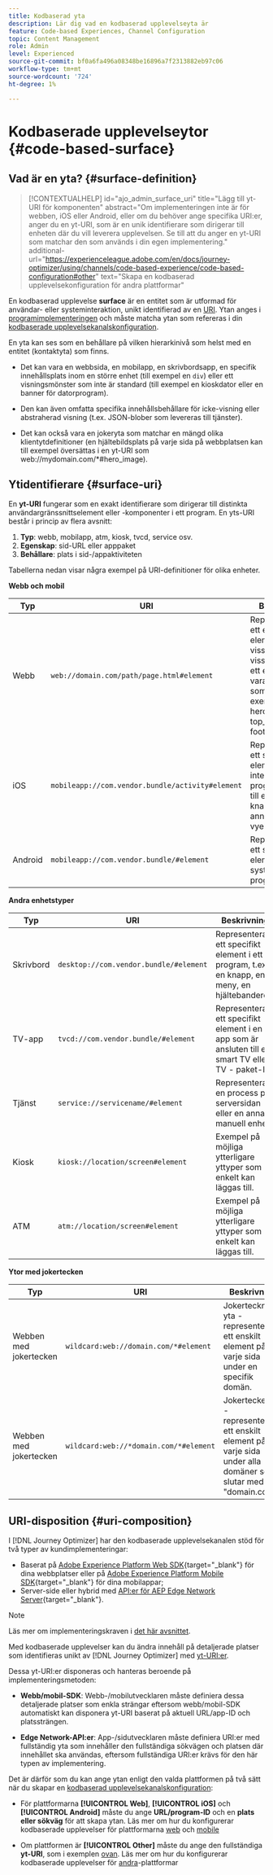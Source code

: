 ```yaml
---
title: Kodbaserad yta
description: Lär dig vad en kodbaserad upplevelseyta är
feature: Code-based Experiences, Channel Configuration
topic: Content Management
role: Admin
level: Experienced
source-git-commit: bf0a6fa496a08348be16896a7f2313882eb97c06
workflow-type: tm+mt
source-wordcount: '724'
ht-degree: 1%

---
```


# Kodbaserade upplevelseytor {#code-based-surface}

## Vad är en yta? {#surface-definition}

>[!CONTEXTUALHELP]
>id="ajo_admin_surface_uri"
>title="Lägg till yt-URI för komponenten"
>abstract="Om implementeringen inte är för webben, iOS eller Android, eller om du behöver ange specifika URI:er, anger du en yt-URI, som är en unik identifierare som dirigerar till enheten där du vill leverera upplevelsen. Se till att du anger en yt-URI som matchar den som används i din egen implementering."
>additional-url="https://experienceleague.adobe.com/en/docs/journey-optimizer/using/channels/code-based-experience/code-based-configuration#other" text="Skapa en kodbaserad upplevelsekonfiguration för andra plattformar"

En kodbaserad upplevelse **surface** är en entitet som är utformad för användar- eller systeminteraktion, unikt identifierad av en [URI](#surface-uri). Ytan anges i [programimplementeringen](code-based-prerequisites.md#implementation-prerequisites) och måste matcha ytan som refereras i din [kodbaserade upplevelsekanalskonfiguration](code-based-configuration.md).

En yta kan ses som en behållare på vilken hierarkinivå som helst med en entitet (kontaktyta) som finns.

* Det kan vara en webbsida, en mobilapp, en skrivbordsapp, en specifik innehållsplats inom en större enhet (till exempel en `div`) eller ett visningsmönster som inte är standard (till exempel en kioskdator eller en banner för datorprogram).<!--In retail, a kiosk is a digital display or small structure that businesses often place in high-traffic areas to engage customers.-->

* Den kan även omfatta specifika innehållsbehållare för icke-visning eller abstraherad visning (t.ex. JSON-blober som levereras till tjänster).

* Det kan också vara en jokeryta som matchar en mängd olika klientytdefinitioner (en hjältebildsplats på varje sida på webbplatsen kan till exempel översättas i en yt-URI som web://mydomain.com/*#hero_image).

## Ytidentifierare {#surface-uri}

En **yt-URI** fungerar som en exakt identifierare som dirigerar till distinkta användargränssnittselement eller -komponenter i ett program. En yts-URI består i princip av flera avsnitt:

1. **Typ**: webb, mobilapp, atm, kiosk, tvcd, service osv.
1. **Egenskap**: sid-URL eller apppaket
1. **Behållare**: plats i sid-/appaktiviteten

Tabellerna nedan visar några exempel på URI-definitioner för olika enheter.

**Webb och mobil**

| Typ | URI | Beskrivning |
| --------- | ----------- | ------- | 
| Webb | `web://domain.com/path/page.html#element` | Representerar ett enskilt element på en viss sida i en viss domän, där ett element kan vara en etikett som i följande exempel: hero_banner, top_nav, menu, footer osv. |
| iOS | `mobileapp://com.vendor.bundle/activity#element` | Representerar ett specifikt element i en intern programaktivitet, till exempel en knapp eller ett annat vyelement. |
| Android | `mobileapp://com.vendor.bundle/#element` | Representerar ett specifikt element i ett systemspecifikt program. |

**Andra enhetstyper**

| Typ | URI | Beskrivning |
| --------- | ----------- | ------- | 
| Skrivbord | `desktop://com.vendor.bundle/#element` | Representerar ett specifikt element i ett program, t.ex. en knapp, en meny, en hjältebanderoll. |
| TV-app | `tvcd://com.vendor.bundle/#element` | Representerar ett specifikt element i en app som är ansluten till en smart TV eller TV - paket-ID. |
| Tjänst | `service://servicename/#element` | Representerar en process på serversidan eller en annan manuell enhet. |
| Kiosk | `kiosk://location/screen#element` | Exempel på möjliga ytterligare yttyper som enkelt kan läggas till. |
| ATM | `atm://location/screen#element` | Exempel på möjliga ytterligare yttyper som enkelt kan läggas till. |

**Ytor med jokertecken**

| Typ | URI | Beskrivning |
| --------- | ----------- | ------- | 
| Webben med jokertecken | `wildcard:web://domain.com/*#element` | Jokertecknets yta - representerar ett enskilt element på varje sida under en specifik domän. |
| Webben med jokertecken | `wildcard:web://*domain.com/*#element` | Jokerteckenyta - representerar ett enskilt element på varje sida under alla domäner som slutar med &quot;domain.com&quot;. |

## URI-disposition {#uri-composition}

I [!DNL Journey Optimizer] har den kodbaserade upplevelsekanalen stöd för två typer av kundimplementeringar:

* Baserat på [Adobe Experience Platform Web SDK](https://experienceleague.adobe.com/docs/platform-learn/implement-web-sdk/overview.html){target="_blank"} för dina webbplatser eller på [Adobe Experience Platform Mobile SDK](https://developer.adobe.com/client-sdks/documentation/){target="_blank"} för dina mobilappar;
* Server-side eller hybrid med [API:er för AEP Edge Network Server](https://experienceleague.adobe.com/docs/experience-platform/edge-network-server-api/data-collection/interactive-data-collection.html){target="_blank"}.

>[!NOTE]
>
>Läs mer om implementeringskraven i [det här avsnittet](code-based-prerequisites.md#implementation-prerequisites).

Med kodbaserade upplevelser kan du ändra innehåll på detaljerade platser <!--(such as a specific location on a page, or inside a mobile native app)--> som identifieras unikt av [!DNL Journey Optimizer] med [yt-URI:er](#surface-uri).

Dessa yt-URI:er disponeras och hanteras beroende på implementeringsmetoden:

* **Webb/mobil-SDK**: Webb-/mobilutvecklaren måste definiera dessa detaljerade platser som enkla strängar eftersom webb/mobil-SDK automatiskt kan disponera yt-URI baserat på aktuell URL/app-ID och platssträngen.

* **Edge Network-API:er**: App-/sidutvecklaren måste definiera URI:er med fullständig yta som innehåller den fullständiga sökvägen och platsen där innehållet ska användas, eftersom fullständiga URI:er krävs för den här typen av implementering.

Det är därför som du kan ange ytan enligt den valda plattformen på två sätt när du skapar en [kodbaserad upplevelsekanalskonfiguration](code-based-configuration.md):

* För plattformarna **[!UICONTROL Web]**, **[!UICONTROL iOS]** och **[!UICONTROL Android]** måste du ange **URL/program-ID** och en **plats eller sökväg** för att skapa ytan. Läs mer om hur du konfigurerar kodbaserade upplevelser för plattformarna [web](code-based-configuration.md#web) och [mobile](code-based-configuration.md#mobile)

* Om plattformen är **[!UICONTROL Other]** måste du ange den fullständiga **yt-URI**, som i exemplen [ ovan](#surface-uri). Läs mer om hur du konfigurerar kodbaserade upplevelser för [andra](code-based-configuration.md#other)-plattformar

